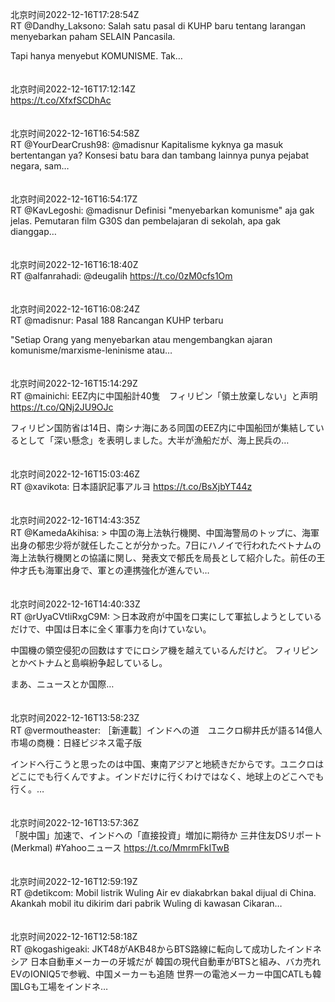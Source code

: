 北京时间2022-12-16T17:28:54Z<br>RT @Dandhy_Laksono: Salah satu pasal di KUHP baru tentang larangan menyebarkan paham SELAIN Pancasila.

Tapi hanya menyebut KOMUNISME. Tak…<br><br><br>北京时间2022-12-16T17:12:14Z<br>https://t.co/XfxfSCDhAc<br><br><br>北京时间2022-12-16T16:54:58Z<br>RT @YourDearCrush98: @madisnur Kapitalisme kyknya ga masuk bertentangan ya? Konsesi batu bara dan tambang lainnya punya pejabat negara, sam…<br><br><br>北京时间2022-12-16T16:54:17Z<br>RT @KavLegoshi: @madisnur Definisi "menyebarkan komunisme" aja gak jelas. Pemutaran film G30S dan pembelajaran di sekolah, apa gak dianggap…<br><br><br>北京时间2022-12-16T16:18:40Z<br>RT @alfanrahadi: @deugalih https://t.co/0zM0cfs1Om<br><br><br>北京时间2022-12-16T16:08:24Z<br>RT @madisnur: Pasal 188 Rancangan KUHP terbaru

"Setiap Orang yang menyebarkan atau mengembangkan ajaran komunisme/marxisme-leninisme atau…<br><br><br>北京时间2022-12-16T15:14:29Z<br>RT @mainichi: EEZ内に中国船計40隻　フィリピン「領土放棄しない」と声明
https://t.co/QNj2JU9OJc

フィリピン国防省は14日、南シナ海にある同国のEEZ内に中国船団が集結しているとして「深い懸念」を表明しました。大半が漁船だが、海上民兵の…<br><br><br>北京时间2022-12-16T15:03:46Z<br>RT @xavikota: 日本語訳記事アルヨ
https://t.co/BsXjbYT44z<br><br><br>北京时间2022-12-16T14:43:35Z<br>RT @KamedaAkihisa: &gt; 中国の海上法執行機関、中国海警局のトップに、海軍出身の郁忠少将が就任したことが分かった。7日にハノイで行われたベトナムの海上法執行機関との協議に関し、発表文で郁氏を局長として紹介した。前任の王仲才氏も海軍出身で、軍との連携強化が進んでい…<br><br><br>北京时间2022-12-16T14:40:33Z<br>RT @rUyaCVtIiRxgC9M: ＞日本政府が中国を口実にして軍拡しようとしているだけで、中国は日本に全く軍事力を向けていない。　

中国機の領空侵犯の回数はすでにロシア機を越えているんだけど。
フィリピンとかベトナムと島嶼紛争起しているし。　

まあ、ニュースとか国際…<br><br><br>北京时间2022-12-16T13:58:23Z<br>RT @vermoutheaster: ［新連載］インドへの道　ユニクロ柳井氏が語る14億人市場の商機：日経ビジネス電子版

インドへ行こうと思ったのは中国、東南アジアと地続きだからです。ユニクロはどこにでも行くんですよ。インドだけに行くわけではなく、地球上のどこへでも行く。…<br><br><br>北京时间2022-12-16T13:57:36Z<br>「脱中国」加速で、インドへの「直接投資」増加に期待か 三井住友DSリポート(Merkmal)
#Yahooニュース
https://t.co/MmrmFkITwB<br><br><br>北京时间2022-12-16T12:59:19Z<br>RT @detikcom: Mobil listrik Wuling Air ev diakabrkan bakal dijual di China. Akankah mobil itu dikirim dari pabrik Wuling di kawasan Cikaran…<br><br><br>北京时间2022-12-16T12:58:18Z<br>RT @kogashigeaki: JKT48がAKB48からBTS路線に転向して成功したインドネシア
日本自動車メーカーの牙城だが
韓国の現代自動車がBTSと組み、バカ売れEVのIONIQ5で参戦、中国メーカーも追随
世界一の電池メーカー中国CATLも韓国LGも工場をインドネ…<br><br><br>